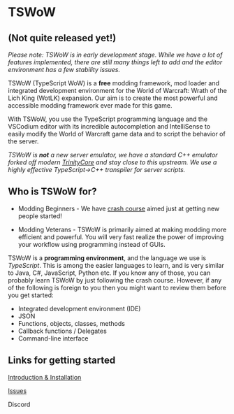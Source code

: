 # TSWoW

## (Not quite released yet!)

_Please note: TSWoW is in early development stage. While we have a lot of features implemented, there are still many things left to add and the editor environment has a few stability issues._

TSWoW (TypeScript WoW) is a **free** modding framework, mod loader and integrated development environment for the World of Warcraft: Wrath of the Lich King (WotLK) expansion. Our aim is to create the most powerful and accessible modding framework ever made for this game.

With TSWoW, you use the TypeScript programming language and the VSCodium editor with its incredible autocompletion and IntelliSense to easily modify the World of Warcraft game data and to script the behavior of the server. 

_TSWoW is **not** a new server emulator, we have a standard C++ emulator forked off modern [TrinityCore](https://github.com/tswow/TrinityCore/tree/tswow) and stay close to this upstream. We use a highly effective TypeScript->C++ transpiler for server scripts._

## Who is TSWoW for?


- Modding Beginners - We have [crash course](https://github.com/tswow/tswow-wiki/blob/main/Introduction/README.md) aimed just at getting new people started!

- Modding Veterans - TSWoW is primarily aimed at making modding more efficient and powerful. You will very fast realize the power of improving your workflow using programming instead of GUIs.

TSWoW is a **programming environment**, and the language we use is _TypeScript_. This is among the easier languages to learn, and is very similar to Java, C#, JavaScript, Python etc. If you know any of those, you can probably learn TSWoW by just following the crash course. However, if any of the following is foreign to you then you might want to review them before you get started: 

- Integrated development environment (IDE)
- JSON
- Functions, objects, classes, methods
- Callback functions / Delegates
- Command-line interface

## Links for getting started

[Introduction & Installation](https://github.com/tswow/tswow-wiki/blob/main/Introduction/README.md)

[Issues](https://github.com/tswow/tswow/issues)

Discord